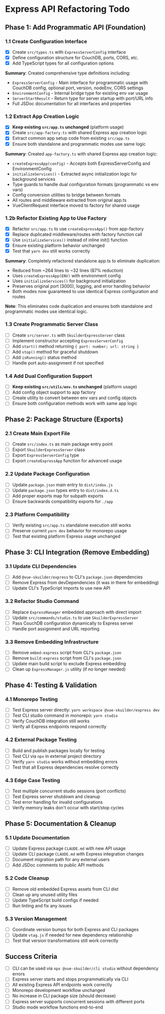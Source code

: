 # Express API Refactoring Todo

## Phase 1: Add Programmatic API (Foundation)

### 1.1 Create Configuration Interface
- [x] Create `src/types.ts` with `ExpressServerConfig` interface
- [x] Define configuration structure for CouchDB, ports, CORS, etc.
- [x] Add TypeScript types for all configuration options

**Summary**: Created comprehensive type definitions including:
- `ExpressServerConfig` - Main interface for programmatic usage with CouchDB config, optional port, version, nodeEnv, CORS settings
- `EnvironmentConfig` - Internal bridge type for existing env var usage
- `ServerStartResult` - Return type for server startup with port/URL info
- Full JSDoc documentation for all interfaces and properties

### 1.2 Extract App Creation Logic
- [x] **Keep existing `src/app.ts` unchanged** (platform usage)
- [x] Create `src/app-factory.ts` with shared Express app creation logic
- [x] Extract common app setup code from existing `src/app.ts`
- [x] Ensure both standalone and programmatic modes use same logic

**Summary**: Created `app-factory.ts` with shared Express app creation logic:
- `createExpressApp(config)` - Accepts both ExpressServerConfig and EnvironmentConfig
- `initializeServices()` - Extracted async initialization logic for background services
- Type guards to handle dual configuration formats (programmatic vs env vars)
- Config conversion utilities to bridge between formats
- All routes and middleware extracted from original app.ts
- VueClientRequest interface moved to factory for shared usage

### 1.2b Refactor Existing App to Use Factory
- [x] Refactor `src/app.ts` to use `createExpressApp()` from app-factory
- [x] Replace duplicated middleware/routes with factory function call
- [x] Use `initializeServices()` instead of inline init() function
- [x] Ensure existing platform behavior unchanged
- [x] Test that `yarn dev` still works correctly

**Summary**: Completely refactored standalone app.ts to eliminate duplication:
- Reduced from ~264 lines to ~32 lines (87% reduction)
- Uses `createExpressApp(ENV)` with environment config
- Uses `initializeServices()` for background initialization
- Preserves original port (3000), logging, and error handling behavior
- Both modes now guaranteed to use identical Express configuration and routes

**Note**: This eliminates code duplication and ensures both standalone and programmatic modes use identical logic.

### 1.3 Create Programmatic Server Class  
- [ ] Create `src/server.ts` with `SkuilderExpressServer` class
- [ ] Implement constructor accepting `ExpressServerConfig`
- [ ] Add `start()` method returning `{ port: number; url: string }`
- [ ] Add `stop()` method for graceful shutdown
- [ ] Add `isRunning()` status method
- [ ] Handle port auto-assignment if not specified

### 1.4 Add Dual Configuration Support
- [ ] **Keep existing `src/utils/env.ts` unchanged** (platform usage)
- [ ] Add config object support to app factory
- [ ] Create utility to convert between env vars and config objects
- [ ] Ensure both configuration methods work with same app logic

## Phase 2: Package Structure (Exports)

### 2.1 Create Main Export File
- [ ] Create `src/index.ts` as main package entry point
- [ ] Export `SkuilderExpressServer` class
- [ ] Export `ExpressServerConfig` type
- [ ] Export `createExpressApp` function for advanced usage

### 2.2 Update Package Configuration
- [ ] Update `package.json` main entry to `dist/index.js`
- [ ] Update `package.json` types entry to `dist/index.d.ts`
- [ ] Add proper exports map for subpath exports
- [ ] Ensure backwards compatibility exports for `./app`

### 2.3 Platform Compatibility  
- [ ] Verify existing `src/app.ts` standalone execution still works
- [ ] Preserve current `yarn dev` behavior for monorepo usage
- [ ] Test that existing platform Express usage unchanged

## Phase 3: CLI Integration (Remove Embedding)

### 3.1 Update CLI Dependencies
- [ ] Add `@vue-skuilder/express` to CLI's `package.json` dependencies
- [ ] Remove Express from devDependencies (it was in there for embedding)
- [ ] Update CLI's TypeScript imports to use new API

### 3.2 Refactor Studio Command
- [ ] Replace `ExpressManager` embedded approach with direct import
- [ ] Update `src/commands/studio.ts` to use `SkuilderExpressServer`
- [ ] Pass CouchDB configuration dynamically to Express server
- [ ] Handle port assignment and URL reporting

### 3.3 Remove Embedding Infrastructure
- [ ] Remove `embed:express` script from CLI's `package.json`
- [ ] Remove `build:express` script from CLI's `package.json`
- [ ] Update main build script to exclude Express embedding
- [ ] Clean up `ExpressManager.js` utility (if no longer needed)

## Phase 4: Testing & Validation

### 4.1 Monorepo Testing
- [ ] Test Express server directly: `yarn workspace @vue-skuilder/express dev`
- [ ] Test CLI studio command in monorepo: `yarn studio`
- [ ] Verify CouchDB integration still works
- [ ] Verify all Express endpoints respond correctly

### 4.2 External Package Testing
- [ ] Build and publish packages locally for testing
- [ ] Test CLI via `npx` in external project directory
- [ ] Verify `yarn studio` works without embedding errors
- [ ] Test that all Express dependencies resolve correctly

### 4.3 Edge Case Testing
- [ ] Test multiple concurrent studio sessions (port conflicts)
- [ ] Test Express server shutdown and cleanup
- [ ] Test error handling for invalid configurations
- [ ] Verify memory leaks don't occur with start/stop cycles

## Phase 5: Documentation & Cleanup

### 5.1 Update Documentation
- [ ] Update Express package `CLAUDE.md` with new API usage
- [ ] Update CLI package `CLAUDE.md` with Express integration changes
- [ ] Document migration path for any external users
- [ ] Add JSDoc comments to public API methods

### 5.2 Code Cleanup
- [ ] Remove old embedded Express assets from CLI dist
- [ ] Clean up any unused utility files
- [ ] Update TypeScript build configs if needed
- [ ] Run linting and fix any issues

### 5.3 Version Management
- [ ] Coordinate version bumps for both Express and CLI packages
- [ ] Update `vtag.js` if needed for new dependency relationship
- [ ] Test that version transformations still work correctly

## Success Criteria

- [ ] CLI can be used via `npx @vue-skuilder/cli studio` without dependency errors
- [ ] Express server starts and stops programmatically via CLI
- [ ] All existing Express API endpoints work correctly
- [ ] Monorepo development workflow unchanged
- [ ] No increase in CLI package size (should decrease)
- [ ] Express server supports concurrent sessions with different ports
- [ ] Studio mode workflow functions end-to-end